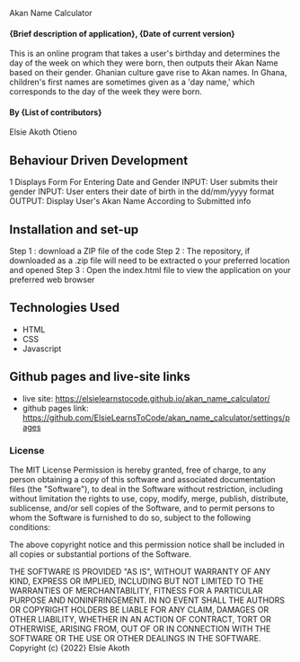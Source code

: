 Akan Name Calculator
#### {Brief description of application}, {Date of current version}
This is an online program that takes a user's birthday and determines the day of the week on which they were born, then outputs their Akan Name based on their gender. Ghanian culture gave rise to Akan names. In Ghana, children's first names are sometimes given as a 'day name,' which corresponds to the day of the week they were born.
#### By **{List of contributors}**
Elsie Akoth Otieno
## Behaviour Driven Development
1 Displays Form For Entering Date and Gender
    INPUT:  User submits their gender
    INPUT: User enters their date of birth in the dd/mm/yyyy format
    OUTPUT: Display User's Akan Name According to Submitted info
## Installation and set-up
Step 1 : download a ZIP file of the code
Step 2 : The repository, if downloaded as a .zip file will need to be extracted o your preferred location and opened
Step 3 : Open the index.html file to view the application on your preferred web browser
## Technologies Used
* HTML
* CSS
* Javascript
## Github pages and live-site links
* live site: https://elsielearnstocode.github.io/akan_name_calculator/
* github pages link: https://github.com/ElsieLearnsToCode/akan_name_calculator/settings/pages
### License
The MIT License
Permission is hereby granted, free of charge, to any person obtaining a copy of this software and associated documentation files (the "Software"), to deal in the Software without restriction, including without limitation the rights to use, copy, modify, merge, publish, distribute, sublicense, and/or sell copies of the Software, and to permit persons to whom the Software is furnished to do so, subject to the following conditions:

The above copyright notice and this permission notice shall be included in all copies or substantial portions of the Software.

THE SOFTWARE IS PROVIDED "AS IS", WITHOUT WARRANTY OF ANY KIND, EXPRESS OR IMPLIED, INCLUDING BUT NOT LIMITED TO THE WARRANTIES OF MERCHANTABILITY, FITNESS FOR A PARTICULAR PURPOSE AND NONINFRINGEMENT. IN NO EVENT SHALL THE AUTHORS OR COPYRIGHT HOLDERS BE LIABLE FOR ANY CLAIM, DAMAGES OR OTHER LIABILITY, WHETHER IN AN ACTION OF CONTRACT, TORT OR OTHERWISE, ARISING FROM, OUT OF OR IN CONNECTION WITH THE SOFTWARE OR THE USE OR OTHER DEALINGS IN THE SOFTWARE.
Copyright (c) {2022} Elsie Akoth
  